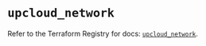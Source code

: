 # `upcloud_network`

Refer to the Terraform Registry for docs: [`upcloud_network`](https://registry.terraform.io/providers/upcloudltd/upcloud/5.14.0/docs/resources/network).
